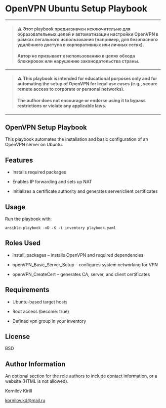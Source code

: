 # OpenVPN Ubuntu Setup Playbook
---
> #### **⚠️ Этот playbook предназначен исключительно для образовательных целей и автоматизации настройки OpenVPN в рамках легального использования (например, для безопасного удалённого доступа в корпоративных или личных сетях).**
> #### **Автор не призывает к использованию в целях обхода блокировок или нарушению законодательства страны.**
---
> #### **⚠️ This playbook is intended for educational purposes only and for automating the setup of OpenVPN for legal use cases (e.g., secure remote access to corporate or personal networks).**
> #### **The author does not encourage or endorse using it to bypass restrictions or violate any applicable laws.**
---
OpenVPN Setup Playbook
----------------------
This playbook automates the installation and basic configuration of an OpenVPN server on Ubuntu.

Features
--------
- Installs required packages

- Enables IP forwarding and sets up NAT

- Initializes a certificate authority and generates server/client certificates

Usage
-----
Run the playbook with:
```
ansible-playbook -vD -K -i inventory playbook.yaml
```

Roles Used
----------

- install_packages – installs OpenVPN and required dependencies

- openVPN_Basic_Server_Setup – configures system networking for VPN

- openVPN_CreateCert – generates CA, server, and client certificates

Requirements
------------
- Ubuntu-based target hosts

- Root access (become: true)

- Defined vpn group in your inventory

License
-------

BSD

Author Information
------------------

An optional section for the role authors to include contact information, or a website (HTML is not allowed).

Kornilov Kirill

kornilov.kd@mail.ru

